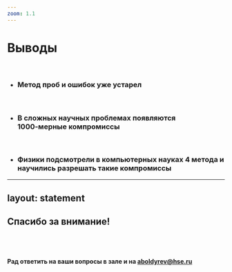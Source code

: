 ```yaml
---
zoom: 1.1
---
```


# Выводы
<br>
<div v-click at="1">

* ### Метод проб и ошибок уже устарел
<br>
</div>

<div v-click at="2">

* ### В сложных научных проблемах появляются<br> 1000-мерные компромиссы
<br>
</div>

<div v-click at="3">

* ### Физики подсмотрели в компьютерных науках 4 метода и научились разрешать такие компромиссы
</div>

---
layout: statement
---

## Спасибо за внимание!

<br>
<br>

#### Рад ответить на ваши вопросы в зале и на <a href="aboldyrev@hse.ru">aboldyrev@hse.ru</a>
<br>
<br>

<PoweredBySlidev mt-10 />

